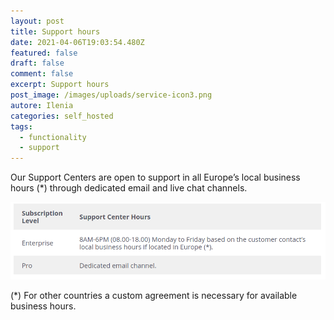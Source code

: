 ```yaml
---
layout: post
title: Support hours
date: 2021-04-06T19:03:54.480Z
featured: false
draft: false
comment: false
excerpt: Support hours
post_image: /images/uploads/service-icon3.png
autore: Ilenia
categories: self_hosted
tags:
  - functionality
  - support
---
```

Our Support Centers are open to support in all Europe’s local business hours (*) through dedicated email and live chat channels.

![Support Center Hours](/images/uploads/schermata-da-2021-04-06-21-11-37.png "Support Center Hours")

(*) For other countries a custom agreement is necessary for available business hours.